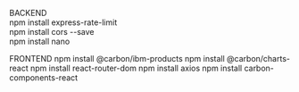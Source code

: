 BACKEND  
npm install express-rate-limit     
npm install cors --save    
npm install nano   
 
FRONTEND 
npm install @carbon/ibm-products 
npm install @carbon/charts-react 
npm install react-router-dom
npm install axios 
npm install carbon-components-react
